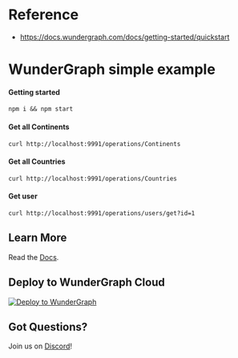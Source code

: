 # Reference

- https://docs.wundergraph.com/docs/getting-started/quickstart

# WunderGraph simple example

#### Getting started

```shell
npm i && npm start
```

#### Get all Continents

```shell
curl http://localhost:9991/operations/Continents
```

#### Get all Countries

```shell
curl http://localhost:9991/operations/Countries
```

#### Get user

```shell
curl http://localhost:9991/operations/users/get?id=1
```

## Learn More

Read the [Docs](https://wundergraph.com/docs).

## Deploy to WunderGraph Cloud

[![Deploy to WunderGraph](https://wundergraph.com/button)](https://cloud.wundergraph.com/new/clone?templateName=simple)

## Got Questions?

Join us on [Discord](https://wundergraph.com/discord)!
